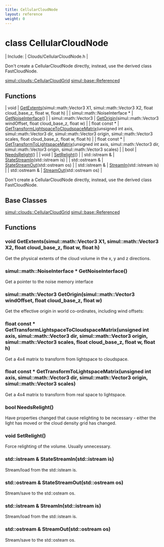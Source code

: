 ```yaml
---
title: CellularCloudNode
layout: reference
weight: 0
---
```

class CellularCloudNode
===

| Include: | Clouds/CellularCloudNode.h |

Don't create a CellularCloudNode directly, instead, use the derived class FastCloudNode.
  

[simul::clouds::CellularCloudGrid](cellularcloudgrid)
[simul::base::Referenced](../base/referenced)

Functions
---

| void | [GetExtents](#GetExtents)(simul::math::Vector3 X1, simul::math::Vector3 X2, float cloud_base_z, float w, float h) |
| simul::math::NoiseInterface * | [GetNoiseInterface](#GetNoiseInterface)() |
| simul::math::Vector3 | [GetOrigin](#GetOrigin)(simul::math::Vector3 windOffset, float cloud_base_z, float w) |
| float  const * | [GetTransformLightspaceToCloudspaceMatrix](#GetTransformLightspaceToCloudspaceMatrix)(unsigned int axis, simul::math::Vector3 dir, simul::math::Vector3 origin, simul::math::Vector3 scales, float cloud_base_z, float w, float h) |
| float  const * | [GetTransformToLightspaceMatrix](#GetTransformToLightspaceMatrix)(unsigned int axis, simul::math::Vector3 dir, simul::math::Vector3 origin, simul::math::Vector3 scales) |
| bool | [NeedsRelight](#NeedsRelight)() |
| void | [SetRelight](#SetRelight)() |
| std::istream  & | [StateStreamIn](#StateStreamIn)(std::istream is) |
| std::ostream  & | [StateStreamOut](#StateStreamOut)(std::ostream os) |
| std::istream  & | [StreamIn](#StreamIn)(std::istream is) |
| std::ostream  & | [StreamOut](#StreamOut)(std::ostream os) |

Don't create a CellularCloudNode directly, instead, use the derived class FastCloudNode.
  


Base Classes
---
[simul::clouds::CellularCloudGrid](cellularcloudgrid)
[simul::base::Referenced](../base/referenced)

Functions
---

### <a name="GetExtents"/>void GetExtents(simul::math::Vector3 X1, simul::math::Vector3 X2, float cloud_base_z, float w, float h)
Get the physical extents of the cloud volume in the x, y and z directions.

### <a name="GetNoiseInterface"/>simul::math::NoiseInterface * GetNoiseInterface()
Get a pointer to the noise memory interface

### <a name="GetOrigin"/>simul::math::Vector3 GetOrigin(simul::math::Vector3 windOffset, float cloud_base_z, float w)
Get the effective origin in world co-ordinates, including wind offsets:

### <a name="GetTransformLightspaceToCloudspaceMatrix"/>float  const * GetTransformLightspaceToCloudspaceMatrix(unsigned int axis, simul::math::Vector3 dir, simul::math::Vector3 origin, simul::math::Vector3 scales, float cloud_base_z, float w, float h)
Get a 4x4 matrix to transform from lightspace to cloudspace.

### <a name="GetTransformToLightspaceMatrix"/>float  const * GetTransformToLightspaceMatrix(unsigned int axis, simul::math::Vector3 dir, simul::math::Vector3 origin, simul::math::Vector3 scales)
Get a 4x4 matrix to transform from real space to lightspace.

### <a name="NeedsRelight"/>bool NeedsRelight()
Have properties changed that cause relighting to be necessary - either the light has moved
or the cloud density grid has changed.

### <a name="SetRelight"/>void SetRelight()
Force relighting of the volume. Usually unnecessary.

### <a name="StateStreamIn"/>std::istream  & StateStreamIn(std::istream is)
Stream/load from the std::isteam is.

### <a name="StateStreamOut"/>std::ostream  & StateStreamOut(std::ostream os)
Stream/save to the std::osteam os.

### <a name="StreamIn"/>std::istream  & StreamIn(std::istream is)
Stream/load from the std::isteam is.

### <a name="StreamOut"/>std::ostream  & StreamOut(std::ostream os)
Stream/save to the std::osteam os.
